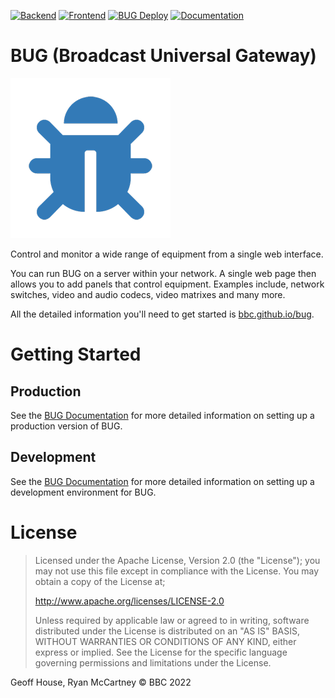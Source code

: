 [![Backend](https://github.com/bbc/bug/actions/workflows/backend.yml/badge.svg)](https://github.com/bbc/bug/actions/workflows/backend.yml) [![Frontend](https://github.com/bbc/bug/actions/workflows/frontend.yml/badge.svg)](https://github.com/bbc/bug/actions/workflows/frontend.yml) [![BUG Deploy](https://github.com/bbc/bug/actions/workflows/docker.yml/badge.svg)](https://github.com/bbc/bug/actions/workflows/docker.yml) [![Documentation](https://github.com/bbc/bug/actions/workflows/documentation.yml/badge.svg)](https://github.com/bbc/bug/actions/workflows/documentation.yml)

# BUG (Broadcast Universal Gateway)

![BUG Logo](https://github.com/bbc/bug/blob/main/src/client/public/icons/bug-logo-256x256.png?raw=true)

Control and monitor a wide range of equipment from a single web interface.

You can run BUG on a server within your network. A single web page then allows you to add panels that control equipment. Examples include, network switches, video and audio codecs, video matrixes and many more.

All the detailed information you'll need to get started is [bbc.github.io/bug](https://bbc.github.io/bug).

# Getting Started

## Production

See the [BUG Documentation](https:/bbc.github.io/bug/pages/installation/) for more detailed information on setting up a production version of BUG.

## Development

See the [BUG Documentation](https://bbc.github.io/bug/pages/development/) for more detailed information on setting up a development environment for BUG.

# License

> Licensed under the Apache License, Version 2.0 (the "License");
> you may not use this file except in compliance with the License.
> You may obtain a copy of the License at;
>
> http://www.apache.org/licenses/LICENSE-2.0
>
> Unless required by applicable law or agreed to in writing, software
> distributed under the License is distributed on an "AS IS" BASIS,
> WITHOUT WARRANTIES OR CONDITIONS OF ANY KIND, either express or implied.
> See the License for the specific language governing permissions and
> limitations under the License.

Geoff House, Ryan McCartney © BBC 2022
